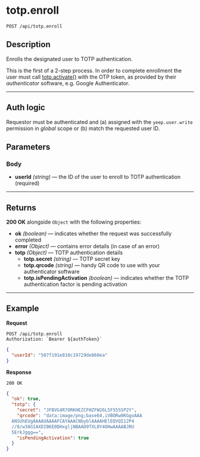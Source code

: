 # totp.enroll

`POST /api/totp.enroll`

## Description

Enrolls the designated user to TOTP authentication.

This is the first of a 2-step process. In order to complete enrollment the user must call [totp.activate()](totp.activate.md) with the OTP token, as provided by their _authenticator_ software, e.g. Google Authenticator.

---

## Auth logic

Requestor must be authenticated and (a) assigned with the `yeep.user.write` permission in _global_ scope or (b) match the requested user ID.

## Parameters

### Body

- **userId** _(string)_ — the ID of the user to enroll to TOTP authentication (required)

---

## Returns

**200 OK** alongside `Object` with the following properties:

- **ok** _(boolean)_ — indicates whether the request was successfully completed
- **error** _(Object)_ — contains error details (in case of an error)
- **totp** _(Object)_ — TOTP authentication details
  - **totp.secret** _(string)_ — TOTP secret key
  - **totp.qrcode** _(string)_ — handy QR code to use with your authenticator software
  - **totp.isPendingActivation** _(boolean)_ — indicates whether the TOTP authentication factor is pending activation

---

## Example

**Request**

```
POST /api/totp.enroll
Authorization: `Bearer ${authToken}`
```

```json
{
  "userId": "507f191e810c19729de860ea"
}
```

**Response**

`200 OK`

```json
{
  "ok": true,
  "totp": {
    "secret": "JFBVG4R7ORKHEZCFHZFW26L5F55SSP2Y",
    "qrcode": "data:image/png;base64,iVBORw0KGgoAAA
  ANSUhEUgAAAAUAAAAFCAYAAACNbyblAAAAHElEQVQI12P4
  //8/w38GIAXDIBKE0DHxgljNBAAO9TXL0Y4OHwAAAABJRU
  5ErkJggg==",
    "isPendingActivation": true
  }
}
```
